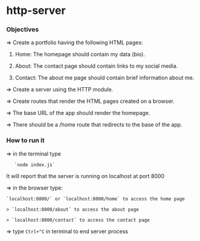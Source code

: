 # http-server

### Objectives

=> Create a portfolio having the following HTML pages:
1. Home: The homepage should contain my data (bio).

2. About: The contact page should contain links to my social media.

3. Contact: The about me page should contain brief information about me.


=> Create a server using the HTTP module.

=> Create routes that render the HTML pages created on a browser.

=> The base URL of the app should render the homepage.

=> There should be a /home route that redirects to the base of the app.

### How to run it

=> in the terminal type 

       `node index.js`

It will report that the server is running on localhost at port 8000

=> in the browser type:

    `localhost:8000/` or `localhost:8000/home` to access the home page
    
    > `localhost:8000/about` to access the about page
    
    > `localhost:8000/contact` to access the contact page

=> type `Ctrl+^C` in terminal to end server process
